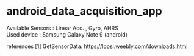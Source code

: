 # android_data_acquisition_app



  Available Sensors : Linear Acc. , Gyro, AHRS  
  Used device : Samsung Galaxy Note 9 (android)
  

 references
 [1] GetSensorData: https://lopsi.weebly.com/downloads.html
  
